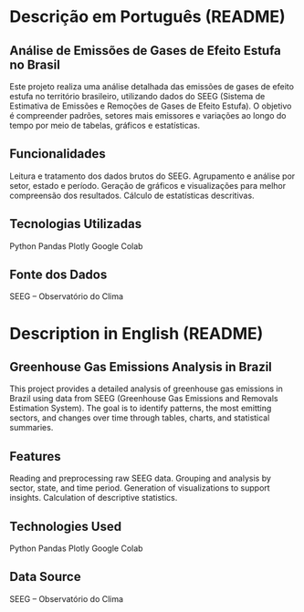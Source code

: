 # Descrição em Português (README)
## Análise de Emissões de Gases de Efeito Estufa no Brasil
Este projeto realiza uma análise detalhada das emissões de gases de efeito estufa no território brasileiro, utilizando dados do SEEG (Sistema de Estimativa de Emissões e Remoções de Gases de Efeito Estufa). O objetivo é compreender padrões, setores mais emissores e variações ao longo do tempo por meio de tabelas, gráficos e estatísticas.

## Funcionalidades
Leitura e tratamento dos dados brutos do SEEG.
Agrupamento e análise por setor, estado e período.
Geração de gráficos e visualizações para melhor compreensão dos resultados.
Cálculo de estatísticas descritivas.

## Tecnologias Utilizadas
Python
Pandas
Plotly
Google Colab

## Fonte dos Dados
SEEG – Observatório do Clima

# Description in English (README)
## Greenhouse Gas Emissions Analysis in Brazil
This project provides a detailed analysis of greenhouse gas emissions in Brazil using data from SEEG (Greenhouse Gas Emissions and Removals Estimation System). The goal is to identify patterns, the most emitting sectors, and changes over time through tables, charts, and statistical summaries.

## Features
Reading and preprocessing raw SEEG data.
Grouping and analysis by sector, state, and time period.
Generation of visualizations to support insights.
Calculation of descriptive statistics.

## Technologies Used
Python
Pandas
Plotly
Google Colab

## Data Source
SEEG – Observatório do Clima

